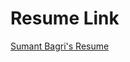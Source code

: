# Resume Link

[Sumant Bagri's Resume](https://github.com/SumantBagri/resume/blob/master/SumantBagri_Resume2.pdf)